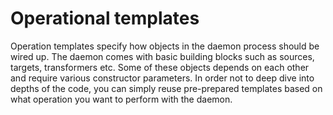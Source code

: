 # Operational templates
Operation templates specify how objects in the daemon process should be wired up. The daemon comes with basic 
building blocks such as sources, targets, transformers etc. Some of these objects depends on each other and require 
various constructor parameters. 
In order not to deep dive into depths of the code, you can simply reuse pre-prepared templates based on what operation
you want to perform with the daemon.
